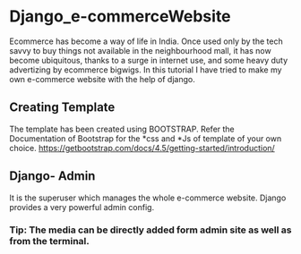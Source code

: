 # Django_e-commerceWebsite
Ecommerce has become a way of life in India. Once used only by the tech savvy to buy things not available in the neighbourhood mall, it has now become ubiquitous, thanks to a surge in internet use, and some heavy duty advertizing by ecommerce bigwigs. In this tutorial I have tried to make my own e-commerce website with the help of django.

## Creating Template
The template has been created using BOOTSTRAP. Refer the Documentation of Bootstrap for the *css and *Js of template of your own choice. 
https://getbootstrap.com/docs/4.5/getting-started/introduction/ 

## Django- Admin
It is the superuser which manages the whole e-commerce website. Django provides a very powerful admin config.
### Tip: The media can be directly added form admin site as well as from the terminal.

